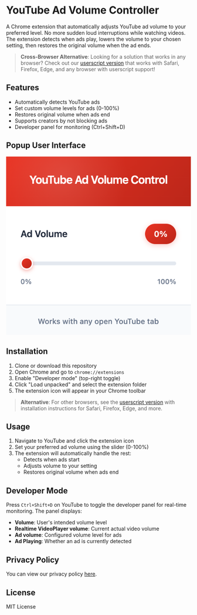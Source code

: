 # YouTube Ad Volume Controller

A Chrome extension that automatically adjusts YouTube ad volume to your preferred level. No more sudden loud interruptions while watching videos. The extension detects when ads play, lowers the volume to your chosen setting, then restores the original volume when the ad ends.

> **Cross-Browser Alternative**: Looking for a solution that works in any browser? Check out our [userscript version](./userscript/) that works with Safari, Firefox, Edge, and any browser with userscript support!

## Features

- Automatically detects YouTube ads
- Set custom volume levels for ads (0-100%)
- Restores original volume when ads end
- Supports creators by not blocking ads
- Developer panel for monitoring (Ctrl+Shift+D)

## Popup User Interface

![Popup Interface](images/popup.png)

## Installation

1. Clone or download this repository
2. Open Chrome and go to `chrome://extensions`
3. Enable "Developer mode" (top-right toggle)
4. Click "Load unpacked" and select the extension folder
5. The extension icon will appear in your Chrome toolbar

> **Alternative**: For other browsers, see the [userscript version](./userscript/) with installation instructions for Safari, Firefox, Edge, and more.

## Usage

1. Navigate to YouTube and click the extension icon
2. Set your preferred ad volume using the slider (0-100%)
3. The extension will automatically handle the rest:
   - Detects when ads start
   - Adjusts volume to your setting
   - Restores original volume when ads end

## Developer Mode

Press `Ctrl+Shift+D` on YouTube to toggle the developer panel for real-time monitoring. The panel displays:

- **Volume**: User's intended volume level
- **Realtime VideoPlayer volume**: Current actual video volume
- **Ad volume**: Configured volume level for ads
- **Ad Playing**: Whether an ad is currently detected

## Privacy Policy

You can view our privacy policy [here](https://alberthashani.github.io/youtube-ad-volume-controller/privacy_policy.html).

## License

MIT License